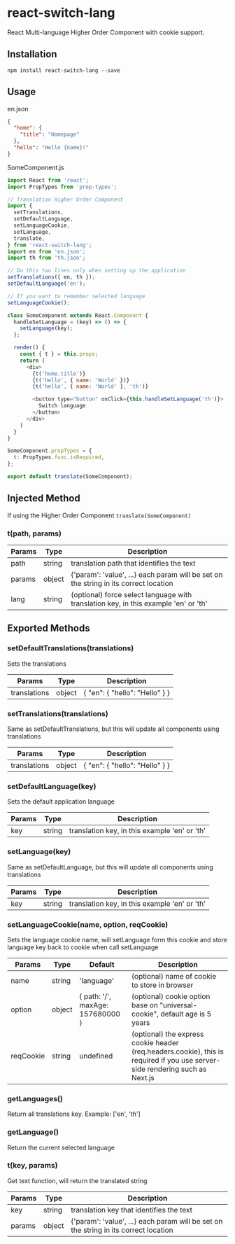 # react-switch-lang

React Multi-language Higher Order Component with cookie support.

## Installation

`npm install react-switch-lang --save`

## Usage

en.json
```json
{
  "home": {
    "title": "Homepage"
  },
  "hello": "Hello {name}!"
}
```

SomeComponent.js
```javascript
import React from 'react';
import PropTypes from 'prop-types';

// Translation Higher Order Component
import {
  setTranslations,
  setDefaultLanguage,
  setLanguageCookie,
  setLanguage,
  translate,
} from 'react-switch-lang';
import en from 'en.json';
import th from 'th.json';

// Do this two lines only when setting up the application
setTranslations({ en, th });
setDefaultLanguage('en');

// If you want to remember selected language
setLanguageCookie();

class SomeComponent extends React.Component {
  handleSetLanguage = (key) => () => {
    setLanguage(key);
  };

  render() {
    const { t } = this.props;
    return (
      <div>
        {t('home.title')}
        {t('hello', { name: 'World' })}
        {t('hello', { name: 'World' }, 'th')}

        <button type="button" onClick={this.handleSetLanguage('th')}>
          Switch language
        </button>
      </div>
    )
  }
}

SomeComponent.propTypes = {
  t: PropTypes.func.isRequired,
};

export default translate(SomeComponent);

```

## Injected Method

If using the Higher Order Component `translate(SomeComponent)`

### t(path, params)

Params | Type   | Description
------ | ------ | ------------------------------------------------------------------------------------
path   | string | translation path that identifies the text
params | object | {'param': 'value', ...} each param will be set on the string in its correct location
lang   | string | (optional) force select language with translation key, in this example 'en' or 'th'

## Exported Methods

### setDefaultTranslations(translations)

Sets the translations

Params       | Type   | Description
------------ | ------ | ----------------------------
translations | object | { "en": { "hello": "Hello" } }

### setTranslations(translations)

Same as setDefaultTranslations, but this will update all components using translations

Params       | Type   | Description
------------ | ------ | ----------------------------
translations | object | { "en": { "hello": "Hello" } }

### setDefaultLanguage(key)

Sets the default application language

Params | Type   | Description
------ | ------ | ---------------------------------------------
key    | string | translation key, in this example 'en' or 'th'

### setLanguage(key)

Same as setDefaultLanguage, but this will update all components using translations

Params | Type   | Description
------ | ------ | ---------------------------------------------
key    | string | translation key, in this example 'en' or 'th'

### setLanguageCookie(name, option, reqCookie)

Sets the language cookie name, will setLanguage form this cookie and store language key back to cookie when call setLanguage

Params | Type   | Default | Description
------ | ------ | ------ | ---------------------------------------------
name    | string | 'language' | (optional) name of cookie to store in browser
option   | object | { path: '/', maxAge: 157680000 } | (optional) cookie option base on "universal-cookie", default age is 5 years
reqCookie   | string | undefined | (optional) the express cookie header (req.headers.cookie), this is required if you use server-side rendering such as Next.js

### getLanguages()

Return all translations key. Example: ['en', 'th']

### getLanguage()

Return the current selected language

### t(key, params)

Get text function, will return the translated string

Params | Type   | Description
------ | ------ | ------------------------------------------------------------------------------------
key    | string | translation key that identifies the text
params | object | {'param': 'value', ...} each param will be set on the string in its correct location
